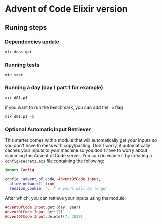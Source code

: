 # Advent of Code Elixir version

## Runing steps

### Dependencies update

```bash
mix deps.get
```

### Running tests

```bash
mix test
```

### Running a day (day 1 part 1 for example)

```bash
mix d01.p1
```

if you want to run the benchmark, you can add the `-b` flag

```bash
mix d01.p1 -b
```

### Optional Automatic Input Retriever

This starter comes with a module that will automatically get your inputs so you
don't have to mess with copy/pasting. Don't worry, it automatically caches your
inputs to your machine so you don't have to worry about slamming the Advent of
Code server. You can do enanle it by creating a `config/secrets.exs` file containing
the following:

```elixir
import Config

config :advent_of_code, AdventOfCode.Input,
  allow_network?: true,
  session_cookie: "..." # yours will be longer
```

After which, you can retrieve your inputs using the module:

```elixir
AdventOfCode.Input.get!(day, year)
AdventOfCode.Input.get!(7)
AdventOfCode.Input.delete!(7, 2019)
```
